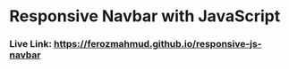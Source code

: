 # Responsive Navbar with JavaScript
### Live Link: https://ferozmahmud.github.io/responsive-js-navbar
